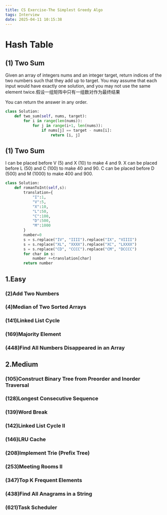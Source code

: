 ```yaml
---
title: CS Exercise-The Simplest Greedy Algo
tags: Interview
date: 2025-04-11 10:15:38
---
```


# Hash Table


## (1) Two Sum

Given an array of integers nums and an integer target, return indices of the two numbers such that they add up to target. You may assume that each input would have exactly one solution, and you may not use the same element twice.假设一组矩阵中只有一组数对作为最终结果

You can return the answer in any order.

```python
class Solution:
    def two_sum(self, nums, target):
        for i in range(len(nums)):
            for j in range(i+1, len(nums)):
                if nums[j] == target - nums[i]:
                    return [i, j]
```


## (1) Two Sum

I can be placed before V (5) and X (10) to make 4 and 9. 
X can be placed before L (50) and C (100) to make 40 and 90. 
C can be placed before D (500) and M (1000) to make 400 and 900.

```python
class Solution:
    def romanToInt(self,s):
        translation={
            "I":1,
            "V":5,
            "X":10,
            "L":50,
            "C":100,
            "D":500,
            "M":1000
        }
        number=0
        s = s.replace("IV", "IIII").replace("IX", "VIIII")
        s = s.replace("XL", "XXXX").replace("XC", "LXXXX")
        s = s.replace("CD", "CCCC").replace("CM", "DCCCC")
        for char in s:
            number +=translation[char]
        return number
```

##   1.Easy

###   (2)Add Two Numbers

###   (4)Median of Two Sorted Arrays

###   (141)Linked List Cycle

###   (169)Majority Element

###   (448)Find All Numbers Disappeared in an Array

##   2.Medium

###   (105)Construct Binary Tree from Preorder and Inorder Traversal

###   (128)Longest Consecutive Sequence

###   (139)Word Break

###   (142)Linked List Cycle II

###   (146)LRU Cache

###   (208)Implement Trie (Prefix Tree)

###   (253)Meeting Rooms II

###   (347)Top K Frequent Elements

###   (438)Find All Anagrams in a String

###   (621)Task Scheduler

